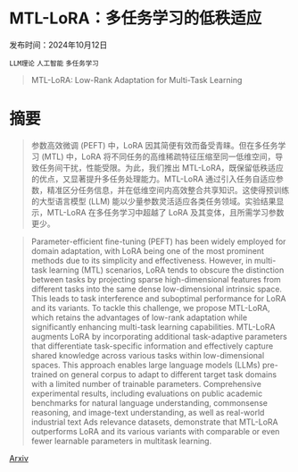 # MTL-LoRA：多任务学习的低秩适应

发布时间：2024年10月12日

`LLM理论` `人工智能` `多任务学习`

> MTL-LoRA: Low-Rank Adaptation for Multi-Task Learning

# 摘要

> 参数高效微调 (PEFT) 中，LoRA 因其简便有效而备受青睐。但在多任务学习 (MTL) 中，LoRA 将不同任务的高维稀疏特征压缩至同一低维空间，导致任务间干扰，性能受限。为此，我们推出 MTL-LoRA，既保留低秩适应的优点，又显著提升多任务处理能力。MTL-LoRA 通过引入任务自适应参数，精准区分任务信息，并在低维空间内高效整合共享知识。这使得预训练的大型语言模型 (LLM) 能以少量参数灵活适应各类任务领域。实验结果显示，MTL-LoRA 在多任务学习中超越了 LoRA 及其变体，且所需学习参数更少。

> Parameter-efficient fine-tuning (PEFT) has been widely employed for domain adaptation, with LoRA being one of the most prominent methods due to its simplicity and effectiveness. However, in multi-task learning (MTL) scenarios, LoRA tends to obscure the distinction between tasks by projecting sparse high-dimensional features from different tasks into the same dense low-dimensional intrinsic space. This leads to task interference and suboptimal performance for LoRA and its variants. To tackle this challenge, we propose MTL-LoRA, which retains the advantages of low-rank adaptation while significantly enhancing multi-task learning capabilities. MTL-LoRA augments LoRA by incorporating additional task-adaptive parameters that differentiate task-specific information and effectively capture shared knowledge across various tasks within low-dimensional spaces. This approach enables large language models (LLMs) pre-trained on general corpus to adapt to different target task domains with a limited number of trainable parameters. Comprehensive experimental results, including evaluations on public academic benchmarks for natural language understanding, commonsense reasoning, and image-text understanding, as well as real-world industrial text Ads relevance datasets, demonstrate that MTL-LoRA outperforms LoRA and its various variants with comparable or even fewer learnable parameters in multitask learning.

[Arxiv](https://arxiv.org/abs/2410.09437)